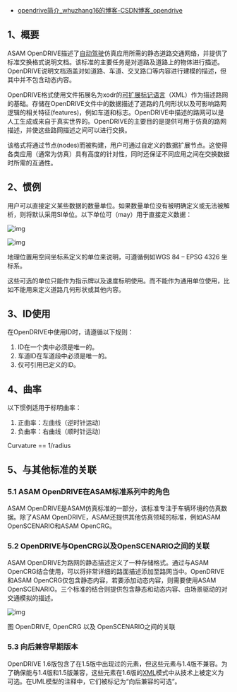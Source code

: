 - [opendrive简介_whuzhang16的博客-CSDN博客_opendrive](https://blog.csdn.net/whuzhang16/article/details/110198356)

## 1、概要

ASAM OpenDRIVE描述了[自动驾驶](https://so.csdn.net/so/search?q=自动驾驶&spm=1001.2101.3001.7020)仿真应用所需的静态道路交通网络，并提供了标准交换格式说明文档。该标准的主要任务是对道路及道路上的物体进行描述。OpenDRIVE说明文档涵盖对如道路、车道、交叉路口等内容进行建模的描述，但其中并不包含动态内容。

OpenDRIVE格式使用文件拓展名为xodr的[可扩展标记语言](https://so.csdn.net/so/search?q=可扩展标记语言&spm=1001.2101.3001.7020)（XML）作为描述路网的基础。存储在OpenDRIVE文件中的数据描述了道路的几何形状以及可影响路网逻辑的相关特征(features)，例如车道和标志。OpenDRIVE中描述的路网可以是人工生成或来自于真实世界的。OpenDRIVE的主要目的是提供可用于仿真的路网描述，并使这些路网描述之间可以进行交换。

该格式将通过节点(nodes)而被构建，用户可通过自定义的数据扩展节点。这使得各类应用（通常为仿真）具有高度的针对性，同时还保证不同应用之间在交换数据时所需的互通性。

## 2、惯例

用户可以直接定义某些数据的数量单位。如果数量单位没有被明确定义或无法被解析，则将默认采用SI单位。以下单位可（may）用于直接定义数据：

![img](https://img-blog.csdnimg.cn/20201126174910739.png?x-oss-process=image/watermark,type_ZmFuZ3poZW5naGVpdGk,shadow_10,text_aHR0cHM6Ly9ibG9nLmNzZG4ubmV0L3dodXpoYW5nMTY=,size_16,color_FFFFFF,t_70)

![img](https://img-blog.csdnimg.cn/2020112617493366.png?x-oss-process=image/watermark,type_ZmFuZ3poZW5naGVpdGk,shadow_10,text_aHR0cHM6Ly9ibG9nLmNzZG4ubmV0L3dodXpoYW5nMTY=,size_16,color_FFFFFF,t_70)

地理位置用空间坐标系定义的单位来说明，可遵循例如WGS 84 – EPSG 4326 坐标系。

这些可选的单位只能作为指示牌以及速度标明使用。而不能作为通用单位使用，比如不能用来定义道路几何形状或其他内容。

## 3、ID使用

在OpenDRIVE中使用ID时，请遵循以下规则：

1. ID在一个类中必须是唯一的。
2. 车道ID在车道段中必须是唯一的。
3. 仅可引用已定义的ID。

## 4、曲率

以下惯例适用于标明曲率：

1. 正曲率：左曲线（逆时针运动）
2. 负曲率：右曲线（顺时针运动）

Curvature == 1/radius

## 5、与其他标准的关联

### 5.1 ASAM OpenDRIVE在ASAM标准系列中的角色

ASAM OpenDRIVE是ASAM仿真标准的一部分，该标准专注于车辆环境的仿真数据。除了ASAM OpenDRIVE，ASAM还提供其他仿真领域的标准，例如ASAM OpenSCENARIO和ASAM OpenCRG。

### 5.2 OpenDRIVE与OpenCRG以及OpenSCENARIO之间的关联

ASAM OpenDRIVE为路网的静态描述定义了一种存储格式。通过与ASAM OpenCRG结合使用，可以将非常详细的路面描述添加至路网当中。OpenDRIVE和ASAM OpenCRG仅包含静态内容，若要添加动态内容，则需要使用ASAM OpenSCENARIO。三个标准的结合则提供包含静态和动态内容、由场景驱动的对交通模拟的描述。

![img](https://img-blog.csdnimg.cn/20201126175442116.png?x-oss-process=image/watermark,type_ZmFuZ3poZW5naGVpdGk,shadow_10,text_aHR0cHM6Ly9ibG9nLmNzZG4ubmV0L3dodXpoYW5nMTY=,size_16,color_FFFFFF,t_70)

图 OpenDRIVE, OpenCRG 以及 OpenSCENARIO之间的关联

### 5.3 向后兼容早期版本

OpenDRIVE 1.6版包含了在1.5版中出现过的元素，但这些元素与1.4版不兼容。为了确保能与1.4版和1.5版兼容，这些元素在1.6版的[XML](https://so.csdn.net/so/search?q=XML&spm=1001.2101.3001.7020)模式中从技术上被定义为可选。在UML模型的注释中，它们被标记为“向后兼容的可选”。

 